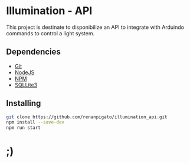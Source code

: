 # Illumination - API
This project is destinate to disponibilize an API to integrate with Arduindo commands to control a light system.

## Dependencies
- [Git](https://git-scm.com/downloads)
- [NodeJS](https://nodejs.org/en/download/)
- [NPM](https://www.npmjs.com/get-npm)
- [SQLLite3](https://www.sqlite.org/download.html)

## Installing
```bash
git clone https://github.com/renanpigato/illumination_api.git
npm install --save-dev
npm run start
```

# ;)
